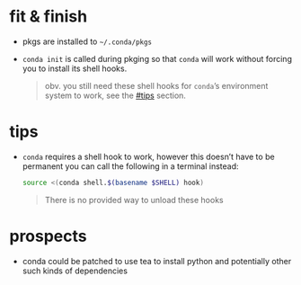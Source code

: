 # fit & finish

* pkgs are installed to `~/.conda/pkgs`
* `conda init` is called during pkging so that `conda` will work without
  forcing you to install its shell hooks.

  > obv. you still need these shell hooks for `conda`’s environment system to
  > work, see the [#tips](#tips) section.


# tips

* `conda` requires a shell hook to work, however this doesn’t have to be
  permanent you can call the following in a terminal instead:

  ```sh
  source <(conda shell.$(basename $SHELL) hook)
  ```

  > There is no provided way to unload these hooks


# prospects

* conda could be patched to use tea to install python and potentially other
  such kinds of dependencies
